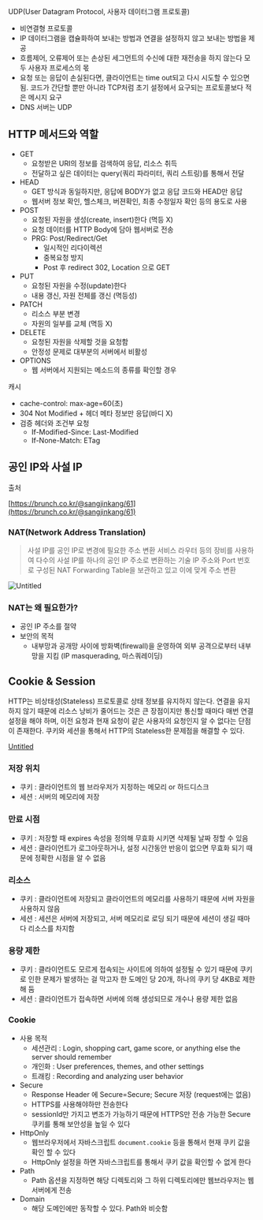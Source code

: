 UDP(User Datagram Protocol, 사용자 데이터그램 프로토콜)

- 비연결형 프로토콜
- IP 데이터그램을 캡슐화하여 보내는 방법과 연결을 설정하지 않고 보내는 방법을 제공
- 흐름제어, 오류제어 또는 손상된 세그먼트의 수신에 대한 재전송을 하지 않는다
모두 사용자 프로세스의 몫
- 요청 또는 응답이 손실된다면, 클라이언트는 time out되고 다시 시도할 수 있으면 됨. 코드가 간단할 뿐만 아니라 TCP처럼 초기 설정에서 요구되는 프로토콜보다 적은 메시지 요구
- DNS 서버는 UDP

## HTTP 메서드와 역할

- GET
    - 요청받은 URI의 정보를 검색하여 응답, 리소스 취득
    - 전달하고 싶은 데이터는 query(쿼리 파라미터, 쿼리 스트링)를 통해서 전달
- HEAD
    - GET 방식과 동일하지만, 응답에 BODY가 없고 응답 코드와 HEAD만 응답
    - 웹서버 정보 확인, 헬스체크, 버젼확인, 최종 수정일자 확인 등의 용도로 사용
- POST
    - 요청된 자원을 생성(create, insert)한다 (멱등 X)
    - 요청 데이터를 HTTP Body에 담아 웹서버로 전송
    - PRG: Post/Redirect/Get
        - 일시적인 리다이렉션
        - 중복요청 방지
        - Post 후 redirect 302, Location 으로 GET
- PUT
    - 요청된 자원을 수정(update)한다
    - 내용 갱신, 자원 전체를 갱신 (멱등성)
- PATCH
    - 리소스 부분 변경
    - 자원의 일부를 교체 (멱등 X)
- DELETE
    - 요청된 자원을 삭제할 것을 요청함
    - 안정성 문제로 대부분의 서버에서 비활성
- OPTIONS
    - 웹 서버에서 지원되는 메소드의 종류를 확인할 경우

캐시

- cache-control: max-age=60(초)
- 304 Not Modified + 헤더 메타 정보만 응답(바디 X)
- 검증 헤더와 조건부 요청
    - If-Modified-Since: Last-Modified
    - If-None-Match: ETag

## 공인 IP와 사설 IP

출처

[https://brunch.co.kr/@sangjinkang/61](https://brunch.co.kr/@sangjinkang/61)

### NAT(Network Address Translation)

> 사설 IP를 공인 IP로 변경에 필요한 주소 변환 서비스
라우터 등의 장비를 사용하여 다수의 사설 IP를 하나의 공인 IP 주소로 변환하는 기술
IP 주소와 Port 번호로 구성된 NAT Forwarding Table을 보관하고 있고 이에 맞게 주소 변환
> 

![Untitled](https://s3-us-west-2.amazonaws.com/secure.notion-static.com/5e38bc18-f5f6-49c9-9720-2af24d56fcaa/Untitled.png)

### NAT는 왜 필요한가?

- 공인 IP 주소를 절약
- 보안의 목적
    - 내부망과 공개망 사이에 방화벽(firewall)을 운영하여 외부 공격으로부터 내부망을 지킴 (IP masquerading, 마스쿼레이딩)

## Cookie & Session

HTTP는 비상태성(Stateless) 프로토콜로 상태 정보를 유지하지 않는다. 연결을 유지하지 않기 때문에 리소스 낭비가 줄어드는 것은 큰 장점이지만 통신할 때마다 매번 연결 설정을 해야 하며, 이전 요청과 현재 요청이 같은 사용자의 요청인지 알 수 없다는 단점이 존재한다. 쿠키와 세션을 통해서 HTTP의 Stateless한 문제점을 해결할 수 있다.

[Untitled](https://www.notion.so/e24f461684e24e07a6bcbd65e6562fdc)

### 저장 위치

- 쿠키 : 클라이언트의 웹 브라우저가 지정하는 메모리 or 하드디스크
- 세션 : 서버의 메모리에 저장

### 만료 시점

- 쿠키 : 저장할 때 expires 속성을 정의해 무효화 시키면 삭제될 날짜 정할 수 있음
- 세션 : 클라이언트가 로그아웃하거나, 설정 시간동안 반응이 없으면 무효화 되기 때문에 정확한 시점을 알 수 없음

### 리소스

- 쿠키 : 클라이언트에 저장되고 클라이언트의 메모리를 사용하기 때문에 서버 자원을 사용하지 않음
- 세션 : 세션은 서버에 저장되고, 서버 메모리로 로딩 되기 때문에 세션이 생길 때마다 리소스를 차지함

### 용량 제한

- 쿠키 : 클라이언트도 모르게 접속되는 사이트에 의하여 설정될 수 있기 때문에 쿠키로 인한 문제가 발생하는 걸 막고자 한 도메인 당 20개, 하나의 쿠키 당 4KB로 제한해 둠
- 세션 : 클라이언트가 접속하면 서버에 의해 생성되므로 개수나 용량 제한 없음

### Cookie

- 사용 목적
    - 세션관리 : Login, shopping cart, game score, or anything else the server should remember
    - 개인화 : User preferences, themes, and other settings
    - 트래킹 : Recording and analyzing user behavior
- Secure
    - Response Header 에 Secure=Secure; Secure 저장 (request에는 없음)
    - HTTPS를 사용해야하만 전송한다
    - sessionId만 가지고 변조가 가능하기 때문에 HTTPS만 전송 가능한 Secure 쿠키를 통해 보안성을 높일 수 있다
- HttpOnly
    - 웹브라우저에서 자바스크립트 `document.cookie` 등을 통해서 현재 쿠키 값을 확인 할 수 있다
    - HttpOnly 설정을 하면 자바스크립트를 통해서 쿠키 값을 확인할 수 없게 한다
- Path
    - Path 옵션을 지정하면 해당 디렉토리와 그 하위 디렉토리에만 웹브라우저는 웹서버에게 전송
- Domain
    - 해당 도메인에만 동작할 수 있다. Path와 비슷함
